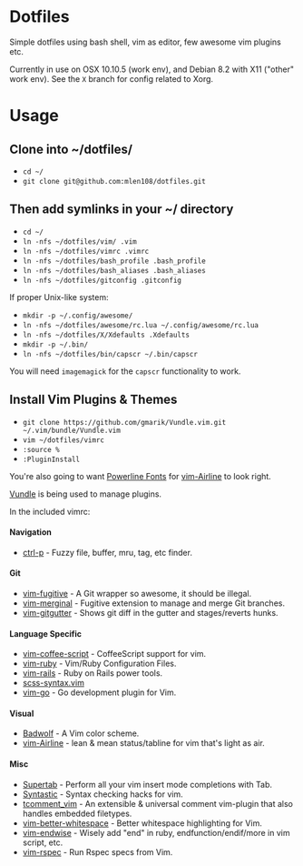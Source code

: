 Dotfiles
========

Simple dotfiles using bash shell, vim as editor, few awesome vim plugins etc.

Currently in use on OSX 10.10.5 (work env), and Debian 8.2 with X11 ("other" work env). See the `X` branch for config related to Xorg.

Usage
========

## Clone into ~/dotfiles/

* `cd ~/`
* `git clone git@github.com:mlen108/dotfiles.git`

## Then add symlinks in your ~/ directory

* `cd ~/`
* `ln -nfs ~/dotfiles/vim/ .vim`
* `ln -nfs ~/dotfiles/vimrc .vimrc`
* `ln -nfs ~/dotfiles/bash_profile .bash_profile`
* `ln -nfs ~/dotfiles/bash_aliases .bash_aliases`
* `ln -nfs ~/dotfiles/gitconfig .gitconfig`

If proper Unix-like system:
* `mkdir -p ~/.config/awesome/`
* `ln -nfs ~/dotfiles/awesome/rc.lua ~/.config/awesome/rc.lua`
* `ln -nfs ~/dotfiles/X/Xdefaults .Xdefaults`
* `mkdir -p ~/.bin/`
* `ln -nfs ~/dotfiles/bin/capscr ~/.bin/capscr`

You will need `imagemagick` for the `capscr` functionality to work.

## Install Vim Plugins & Themes

* `git clone https://github.com/gmarik/Vundle.vim.git ~/.vim/bundle/Vundle.vim`
* `vim ~/dotfiles/vimrc`
* `:source %`
* `:PluginInstall`

You're also going to want [Powerline Fonts](https://github.com/powerline/fonts) for [vim-Airline](https://github.com/bling/vim-airline) to look right.

[Vundle](https://github.com/gmarik/Vundle.vim) is being used to manage plugins.

In the included vimrc:

#### Navigation

* [ctrl-p](https://github.com/kien/ctrlp.vim) - Fuzzy file, buffer, mru, tag, etc finder.

#### Git

* [vim-fugitive](https://github.com/tpope/vim-fugitive) - A Git wrapper so awesome, it should be illegal.
* [vim-merginal](https://github.com/idanarye/vim-merginal) - Fugitive extension to manage and merge Git branches.
* [vim-gitgutter](https://github.com/airblade/vim-gitgutter) - Shows git diff in the gutter and stages/reverts hunks.

#### Language Specific
* [vim-coffee-script](https://github.com/kchmck/vim-coffee-script) - CoffeeScript support for vim.
* [vim-ruby](https://github.com/vim-ruby/vim-ruby) - Vim/Ruby Configuration Files.
* [vim-rails](https://github.com/tpope/vim-rails) - Ruby on Rails power tools.
* [scss-syntax.vim](https://github.com/cakebaker/scss-syntax.vim)
* [vim-go](https://github.com/fatih/vim-go) - Go development plugin for Vim.

#### Visual

* [Badwolf](https://github.com/sjl/badwolf) - A Vim color scheme.
* [vim-Airline](https://github.com/bling/vim-airline) - lean & mean status/tabline for vim that's light as air.

#### Misc

* [Supertab](https://github.com/ervandew/supertab) - Perform all your vim insert mode completions with Tab.
* [Syntastic](https://github.com/scrooloose/syntastic) - Syntax checking hacks for vim.
* [tcomment_vim](https://github.com/tomtom/tcomment_vim) - An extensible & universal comment vim-plugin that also handles embedded filetypes.
* [vim-better-whitespace](https://github.com/ntpeters/vim-better-whitespace) - Better whitespace highlighting for Vim.
* [vim-endwise](https://github.com/tpope/vim-endwise) - Wisely add "end" in ruby, endfunction/endif/more in vim script, etc.
* [vim-rspec](https://github.com/thoughtbot/vim-rspec) - Run Rspec specs from Vim.

